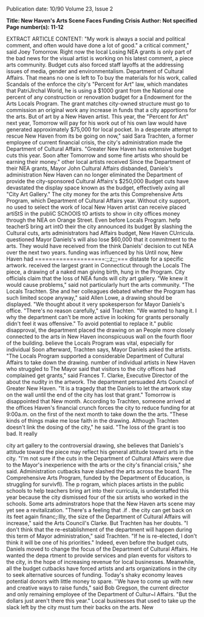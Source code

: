 Publication date: 10/90
Volume 23, Issue 2

**Title: New Haven's Arts Scene Faces Funding Crisis**
**Author: Not specified**
**Page number(s): 11-12**

EXTRACT ARTICLE CONTENT:
"My work is always a social and political comment, and often 
would have done a lot of good." 
a critical comment," said Joey Tomorrow. Right now the local 
Losing NEA grants is only part of the bad news for the 
visual artist is working on his latest comment, a piece 
arts community. Budget cuts also forced staff layoffs at the 
addressing issues of media, gender and environmentalism. 
Department of Cultural Affairs. That means no one is left to 
To buy the materials for his work, called Scandals of the 
enforce the city's "Percent for Art" law, which mandates that 
PatriJlrchal World, he is using a $1000 grant from the National 
one percent of any construction or renovation budget for a 
Endowment for the Arts Locals Program. The grant matches 
city-owned structure must go to commission an original work 
any increase in funds that a city apportions for the arts. But 
of art by a New Haven artist. This year, the "Percent for Art" 
next year, Tomorrow will pay for his work out of his own 
law would have generated approximately $75,000 for local 
pocket. 
In a desperate attempt to rescue New Haven from its be going on now," said Sara Trachten, a former employee of 
current financial crisis, the city's administration made 
the Department of Cultural Affairs. "Greater New Haven has 
extensive budget cuts this year. Soon after Tomorrow and 
some fine artists who should be earning their money." 
other local artists received 
Since the Department of 
their NEA grants, Mayor John 
Cultural Affairs disbanded, 
Daniels's 
administration 
New Haven can no longer 
eliminated the Department of 
provide the city-sponsored 
Cultural Affairs's $250,000 Budget cuts have devastated the 
display space known as the 
budget, effectively axing all 
"City Art Gallery." The 
city money for the arts this Comprehensive Arts Program, which 
Department of Cultural Affairs 
year. Without city support, no 
used to select the work of local 
New Haven artist can receive placed artiStS in the publiC SChOOlS tO 
artists to show in city offices 
money through the NEA 
on Orange Street. Even before 
Locals Program. 
hefp teacherS bring art intO their 
the city announced its budget 
By slashing the Cultural 
cuts, arts administrators had 
Affairs budget, New Haven CUrricula. 
questioned Mayor Daniels's 
will also lose $60,000 that it 
commitment to the arts. They 
would have received from the 
think Daniels' decision to cut 
NEA over the next two years. 
funding was influenced by his 
Until now, New Haven had ====================:;;z;;;=== distaste for a specific artwork. 
received the largest grant in Connecticut through the Locals 
The piece, a drawing of a naked man giving birth, hung in the 
Program. City officials claim that the loss of NEA funds will 
city art gallery. "We knew it would cause problems," said 
not particularly hurt the arts community. "The Locals Trachten. She and her colleagues debated whether the 
Program has such limited scope anyway," said Allen Lowe, a 
drawing should be displayed. "We thought about it very 
spokesperson for Mayor Daniels's office. "There's no reason 
carefully," said Trachten. "We wanted to hang it. I 
why the department can't be more active in looking for grants 
personally didn't feel it was offensive." To avoid potential 
to replace it." 
public disapproval, the department placed the drawing on an 
People more closely connected to the arts in New Haven 
inconspicuous wall on the fourth floor of the building. 
believe the Locals Program was vital, especially for individual 
Soon afterward, Trachten says, Mayor Daniels asked the 
artists. "The Locals Program supported a considerable 
Department of Cultural Affairs to take down the drawing. 
number of individual artists in New Haven who struggled to 
The Mayor said that visitors to the city offices had complained 
get grants," said Frances T. Clarke, Executive Director of the 
about the nudity in the artwork. The department persuaded 
Arts Council of Greater New Haven. "It is a tragedy that the 
Daniels to let the artwork stay on the wall until the end of the 
city has lost that grant." Tomorrow is disappointed that New 
month. According to Trachten, someone arrived at the offices 
Haven's financial crunch forces the city to reduce funding for 
at 9:00a.m. on the first of the next month to take down the 
the arts. "These kinds of things make me lose faith in the 
drawing. Although Trachten doesn't link the dosing of the 
city," he said. "The loss of the grant is too bad. It really 


city art gallery to the controversial drawing, she believes 
that Daniels's attitude toward the piece 
may reflect his general attitude toward 
arts in the city. "I'm not sure if the cuts 
in the Department of Cultural Affairs 
were due to the Mayor's inexperience 
with the arts or the city's financial 
crisis," she said. 
Administration cutbacks have 
slashed the arts across the board. The 
Comprehensive Arts Program, funded 
by the Department of Education, is 
struggling for survivfl). The p rogram, 
which places artists in the public 
schools to help teachers bring art into 
their curricula, is understaffed this year 
because the city dismissed four of the 
six artists who worked in the schools. 
Some arts adminstrators hope that 
the New Haven arts scene may yet see a 
revitalization. "There's a feeling that .if . 
the city can get back on its feet again 
financ;:llly, the size of the Department 
of Cultural Affairs will increase," said 
the Arts Council's Clarke. But Trachten 
has her doubts. "I don't think that the 
re-establishment of the department will 
happen during this term of Mayor 
administration," 
said 
Trachten. "If he is re-elected, I don't 
think it will be one of his priorities." 
Indeed, even before the budget cuts, 
Daniels moved to change the focus of 
the Department of Cultural Affairs. He 
wanted the depa rtment to provide 
services and plan events for visitors to 
the city, in the hope of increasing 
revenue for local businesses. 
Meanwhile, all the budget cutbacks 
have 
forced 
artists 
and 
arts 
organizations in the city to seek 
alternative sources of funding. Today's 
shaky economy leaves potential donors 
with little money to spare. ''We have to 
come up with new and creative ways to 
raise funds," said Bob Gregson, the 
current director and only remaining 
employee of the Department of Cultur~l 
Affairs. "But the dollars just aren't 
there this year." Local businesses that 
used to take up the slack left by the city 
must tum their backs on the arts. New